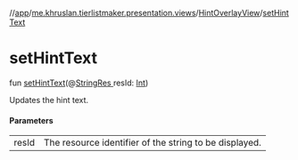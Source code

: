 //[app](../../../index.md)/[me.khruslan.tierlistmaker.presentation.views](../index.md)/[HintOverlayView](index.md)/[setHintText](set-hint-text.md)

# setHintText

fun [setHintText](set-hint-text.md)(@[StringRes ](https://developer.android.com/reference/kotlin/androidx/annotation/StringRes.html)resId: [Int](https://kotlinlang.org/api/latest/jvm/stdlib/kotlin/-int/index.html))

Updates the hint text.

#### Parameters

| | |
|---|---|
| resId | The resource identifier of the string to be displayed. |
